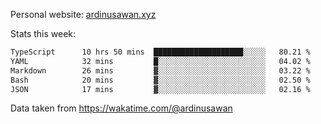 Personal website: [ardinusawan.xyz](https://ardinusawan.xyz)

Stats this week:
<!--START_SECTION:waka-->

```txt
TypeScript      10 hrs 50 mins  ████████████████████░░░░░   80.21 %
YAML            32 mins         █░░░░░░░░░░░░░░░░░░░░░░░░   04.02 %
Markdown        26 mins         ▓░░░░░░░░░░░░░░░░░░░░░░░░   03.22 %
Bash            20 mins         ▓░░░░░░░░░░░░░░░░░░░░░░░░   02.50 %
JSON            17 mins         ▓░░░░░░░░░░░░░░░░░░░░░░░░   02.16 %
```

<!--END_SECTION:waka-->
Data taken from https://wakatime.com/@ardinusawan
